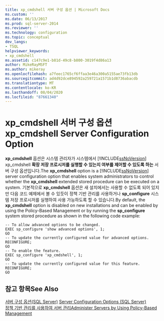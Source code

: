 ```yaml
---
title: xp_cmdshell 서버 구성 옵션 | Microsoft Docs
ms.custom: ''
ms.date: 06/13/2017
ms.prod: sql-server-2014
ms.reviewer: ''
ms.technology: configuration
ms.topic: conceptual
dev_langs:
- TSQL
helpviewer_keywords:
- xp_cmdshell
ms.assetid: c147c9e1-b81d-49c8-b800-3019f4d86a13
author: MikeRayMSFT
ms.author: mikeray
ms.openlocfilehash: a7feec1765cf6ffaa3e46a300a5155ae73fb13db
ms.sourcegitcommit: ad4d92dce894592a259721a1571b1d8736abacdb
ms.translationtype: MT
ms.contentlocale: ko-KR
ms.lasthandoff: 08/04/2020
ms.locfileid: "87661340"
---
```

# <a name="xp_cmdshell-server-configuration-option"></a><span data-ttu-id="6edd7-102">xp_cmdshell 서버 구성 옵션</span><span class="sxs-lookup"><span data-stu-id="6edd7-102">xp_cmdshell Server Configuration Option</span></span>
  <span data-ttu-id="6edd7-103">**xp_cmdshell** 옵션은 시스템 관리자가 시스템에서 [!INCLUDE[ssNoVersion](../../includes/ssnoversion-md.md)] xp_cmdshell **확장 저장 프로시저를 실행할 수 있는지 여부를 제어할 수 있도록 하는** 서버 구성 옵션입니다.</span><span class="sxs-lookup"><span data-stu-id="6edd7-103">The **xp_cmdshell** option is a [!INCLUDE[ssNoVersion](../../includes/ssnoversion-md.md)] server configuration option that enables system administrators to control whether the **xp_cmdshell** extended stored procedure can be executed on a system.</span></span> <span data-ttu-id="6edd7-104">기본적으로 **xp_cmdshell** 옵션은 새 설치에서는 사용할 수 없도록 되어 있지만 다음 코드 예제에서 볼 수 있듯이 정책 기반 관리를 사용하거나 **sp_configure** 시스템 저장 프로시저를 실행하여 사용 가능하도록 할 수 있습니다.</span><span class="sxs-lookup"><span data-stu-id="6edd7-104">By default, the **xp_cmdshell** option is disabled on new installations and can be enabled by using the Policy-Based Management or by running the **sp_configure** system stored procedure as shown in the following code example:</span></span>  
  
```  
-- To allow advanced options to be changed.  
EXEC sp_configure 'show advanced options', 1;  
GO  
-- To update the currently configured value for advanced options.  
RECONFIGURE;  
GO  
-- To enable the feature.  
EXEC sp_configure 'xp_cmdshell', 1;  
GO  
-- To update the currently configured value for this feature.  
RECONFIGURE;  
GO  
```  
  
## <a name="see-also"></a><span data-ttu-id="6edd7-105">참고 항목</span><span class="sxs-lookup"><span data-stu-id="6edd7-105">See Also</span></span>  
 <span data-ttu-id="6edd7-106">[서버 구성 옵션&#40;SQL Server&#41;](server-configuration-options-sql-server.md) </span><span class="sxs-lookup"><span data-stu-id="6edd7-106">[Server Configuration Options &#40;SQL Server&#41;](server-configuration-options-sql-server.md) </span></span>  
 [<span data-ttu-id="6edd7-107">정책 기반 관리를 사용하여 서버 관리</span><span class="sxs-lookup"><span data-stu-id="6edd7-107">Administer Servers by Using Policy-Based Management</span></span>](../../relational-databases/policy-based-management/administer-servers-by-using-policy-based-management.md)  
  
  
